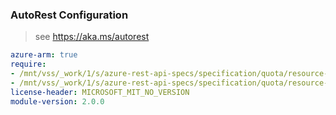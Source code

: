 ### AutoRest Configuration

> see https://aka.ms/autorest

``` yaml
azure-arm: true
require:
- /mnt/vss/_work/1/s/azure-rest-api-specs/specification/quota/resource-manager/readme.md
- /mnt/vss/_work/1/s/azure-rest-api-specs/specification/quota/resource-manager/readme.go.md
license-header: MICROSOFT_MIT_NO_VERSION
module-version: 2.0.0
```